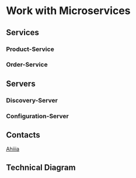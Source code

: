 # Work with Microservices

## Services
### Product-Service

### Order-Service

## Servers
### Discovery-Server

### Configuration-Server

## Contacts
[Ahiiia](https://github.com/Ahiiia92)

## Technical Diagram
